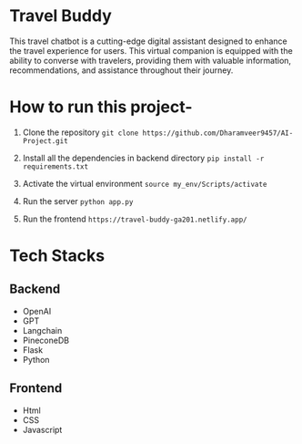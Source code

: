 # Travel Buddy
This travel chatbot is a cutting-edge digital assistant designed to enhance the travel experience for users. This virtual companion is equipped with the ability to converse with travelers, providing them with valuable information, recommendations, and assistance throughout their journey.

# How to run this project-
1. Clone the repository
```git clone https://github.com/Dharamveer9457/AI-Project.git```

2. Install all the dependencies in backend directory
```pip install -r requirements.txt```

3. Activate the virtual environment
```source my_env/Scripts/activate```

4. Run the server
```python app.py```

5. Run the frontend 
```https://travel-buddy-ga201.netlify.app/```

# Tech Stacks
## Backend
* OpenAI
* GPT
* Langchain
* PineconeDB
* Flask
* Python

## Frontend
* Html
* CSS
* Javascript

